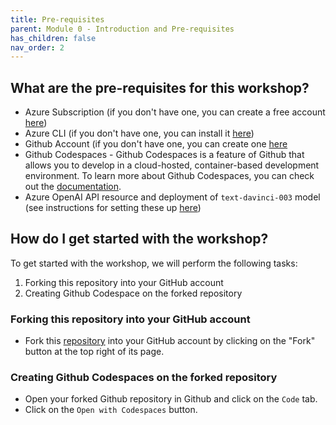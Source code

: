 ```yaml
---
title: Pre-requisites
parent: Module 0 - Introduction and Pre-requisites
has_children: false
nav_order: 2
---
```


## What are the pre-requisites for this workshop?

* Azure Subscription (if you don't have one, you can create a free account [here](https://azure.microsoft.com/en-us/free/))
* Azure CLI (if you don't have one, you can install it [here](https://docs.microsoft.com/en-us/cli/azure/install-azure-cli))
* Github Account (if you don't have one, you can create one [here](https://github.com)
* Github Codespaces - Github Codespaces is a feature of Github that allows you to develop in a cloud-hosted, container-based development environment. To learn more about Github Codespaces, you can check out the [documentation](https://docs.github.com/en/codespaces).
* Azure OpenAI API resource and deployment of `text-davinci-003` model (see instructions for setting these up [here](https://learn.microsoft.com/en-us/azure/cognitive-services/openai/how-to/create-resource?pivots=web-portal))

## How do I get started with the workshop?

To get started with the workshop, we will perform the following tasks:

1. Forking this repository into your GitHub account
1. Creating Github Codespace on the forked repository

### Forking this repository into your GitHub account

* Fork this [repository](https://github.com/ahmedbham/azure-openai-api-levelup) into your GitHub account by clicking on the "Fork" button at the top right of its page.

### Creating Github Codespaces on the forked repository

* Open your forked Github repository in Github and click on the `Code` tab.
* Click on the `Open with Codespaces` button.
